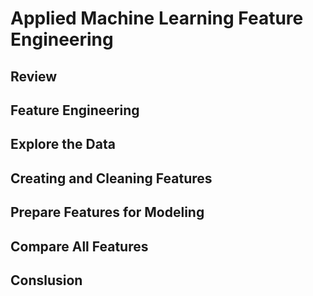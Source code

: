 # Applied Machine Learning Feature Engineering

## Review



## Feature Engineering



## Explore the Data



## Creating and Cleaning Features



## Prepare Features for Modeling



## Compare All Features



## Conslusion

